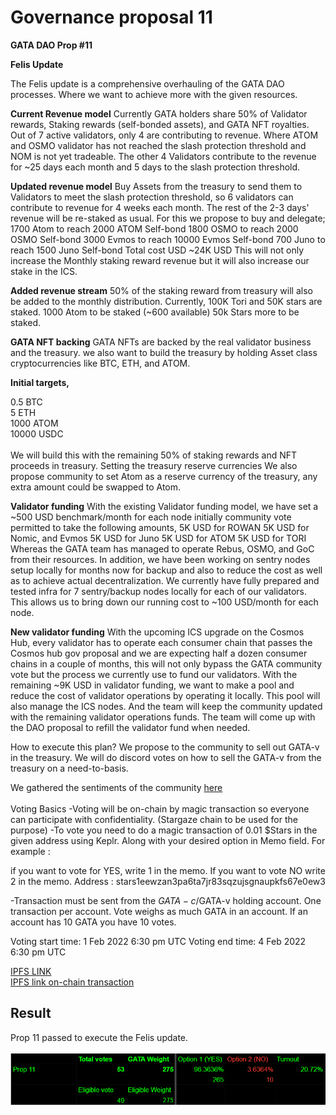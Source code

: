 # Governance proposal 11

**GATA DAO Prop #11**

**Felis Update**

The Felis update is a comprehensive overhauling of the GATA DAO processes. Where we want to achieve more with the given resources.

**Current Revenue model** Currently GATA holders share 50% of Validator rewards, Staking rewards (self-bonded assets), and GATA NFT royalties. Out of 7 active validators, only 4 are contributing to revenue. Where ATOM and OSMO validator has not reached the slash protection threshold and NOM is not yet tradeable. The other 4 Validators contribute to the revenue for \~25 days each month and 5 days to the slash protection threshold.

**Updated revenue model** Buy Assets from the treasury to send them to Validators to meet the slash protection threshold, so 6 validators can contribute to revenue for 4 weeks each month. The rest of the 2-3 days' revenue will be re-staked as usual. For this we propose to buy and delegate; 1700 Atom to reach 2000 ATOM Self-bond 1800 OSMO to reach 2000 OSMO Self-bond 3000 Evmos to reach 10000 Evmos Self-bond 700 Juno to reach 1500 Juno Self-bond Total cost USD \~24K USD This will not only increase the Monthly staking reward revenue but it will also increase our stake in the ICS.

**Added revenue stream** 50% of the staking reward from treasury will also be added to the monthly distribution. Currently, 100K Tori and 50K stars are staked. 1000 Atom to be staked (\~600 available) 50k Stars more to be staked.

**GATA NFT backing** GATA NFTs are backed by the real validator business and the treasury. we also want to build the treasury by holding Asset class cryptocurrencies like BTC, ETH, and ATOM.

**Initial targets,**

0.5 BTC\
5 ETH\
1000 ATOM \
10000 USDC\
\
We will build this with the remaining 50% of staking rewards and NFT proceeds in treasury. Setting the treasury reserve currencies We also propose community to set Atom as a reserve currency of the treasury, any extra amount could be swapped to Atom.

**Validator funding** With the existing Validator funding model, we have set a \~500 USD benchmark/month for each node initially community vote permitted to take the following amounts, 5K USD for ROWAN 5K USD for Nomic, and Evmos 5K USD for Juno 5K USD for ATOM 5K USD for TORI Whereas the GATA team has managed to operate Rebus, OSMO, and GoC from their resources. In addition, we have been working on sentry nodes setup locally for months now for backup and also to reduce the cost as well as to achieve actual decentralization. We currently have fully prepared and tested infra for 7 sentry/backup nodes locally for each of our validators. This allows us to bring down our running cost to \~100 USD/month for each node.

**New validator funding** With the upcoming ICS upgrade on the Cosmos Hub, every validator has to operate each consumer chain that passes the Cosmos hub gov proposal and we are expecting half a dozen consumer chains in a couple of months, this will not only bypass the GATA community vote but the process we currently use to fund our validators. With the remaining \~9K USD in validator funding, we want to make a pool and reduce the cost of validator operations by operating it locally. This pool will also manage the ICS nodes. And the team will keep the community updated with the remaining validator operations funds. The team will come up with the DAO proposal to refill the validator fund when needed.

How to execute this plan? We propose to the community to sell out GATA-v in the treasury. We will do discord votes on how to sell the GATA-v from the treasury on a need-to-basis.

We gathered the sentiments of the community [here ](https://discord.com/channels/934972959913820160/1067844408713674882) \
\
Voting Basics -Voting will be on-chain by magic transaction so everyone can participate with confidentiality. (Stargaze chain to be used for the purpose) -To vote you need to do a magic transaction of 0.01 $Stars in the given address using Keplr. Along with your desired option in Memo field. For example :

if you want to vote for YES, write 1 in the memo. If you want to vote NO write 2 in the memo. Address : stars1eewzan3pa6ta7jr83sqzujsgnaupkfs67e0ew3

\-Transaction must be sent from the $GATA-c/$GATA-v holding account. One transaction per account. Vote weighs as much GATA in an account. If an account has 10 GATA you have 10 votes.

Voting start time: 1 Feb 2022 6:30 pm UTC Voting end time: 4 Feb 2022 6:30 pm UTC

[IPFS LINK](https://gateway.pinata.cloud/ipfs/QmRNxuCzpwYaaat6C9DJgXiZkpeFmjvgQpzW2nGFS4LmV6)\
[IPFS link on-chain transaction](https://www.mintscan.io/stargaze/txs/33563D71FD084A376D1D5A31F735CD964D805920B13FDD63E11D6654AA89DBD9)&#x20;

## Result&#x20;

Prop 11 passed to execute the Felis update. \
\
![](<../../../../.gitbook/assets/image (16).png>)
